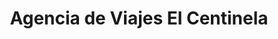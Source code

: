 ---
title: "Agencia de Viajes El Centinela"
url: /zapopan/agencia-de-viajes-el-centinela/
shop: Reisebüro
---